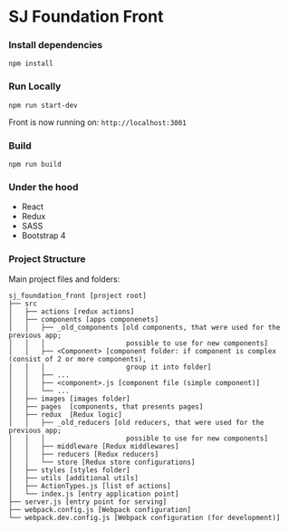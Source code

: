 # SJ Foundation Front


### Install dependencies 
```
npm install
```

### Run Locally
```
npm run start-dev
```
Front is now running on: `http://localhost:3001`

### Build
```
npm run build
```

### Under the hood
 
 - React
 - Redux
 - SASS
 - Bootstrap 4
 
### Project Structure
Main project files and folders:

```
sj_foundation_front [project root]
├── src
│   ├── actions [redux actions]
│   ├── components [apps componenets]
│   │   ├── _old_components [old components, that were used for the previous app;
│   │   │                    possible to use for new components]
│   │   ├── <Component> [component folder: if component is complex (consist of 2 or more components),
│   │   │                    group it into folder]
│   │   ├── ... 
│   │   ├── <component>.js [component file (simple component)]
│   │   └── ...
│   ├── images [images folder]
│   ├── pages  [components, that presents pages]
│   ├── redux  [Redux logic]
│   │   ├── _old_reducers [old reducers, that were used for the previous app;
│   │   │                    possible to use for new components]
│   │   ├── middleware [Redux middlewares]
│   │   ├── reducers [Redux reducers]
│   │   └── store [Redux store configurations]
│   ├── styles [styles folder]
│   ├── utils [additional utils]
│   ├── ActionTypes.js [list of actions]
│   └── index.js [entry application point]
├── server.js [entry point for serving]
├── webpack.config.js [Webpack configuration]
└── webpack.dev.config.js [Webpack configuration (for development)]
```